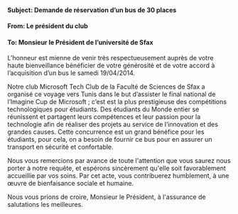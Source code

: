 ﻿#### Subject: Demande de réservation d’un bus de 30 places
#### From: Le président du club
#### To: Monsieur le Président de l’université de Sfax
L’honneur est mienne de venir très respectueusement auprès de votre haute bienveillance bénéficier de votre générosité et de votre accord à l’acquisition d’un bus le samedi 19/04/2014.

Notre club Microsoft Tech Club de la Faculté de Sciences de Sfax a organisé ce voyage vers Tunis dans le but d’assister le final national de l’Imagine Cup de Microsoft ; c’est est la plus prestigieuse des compétitions technologiques pour étudiants. Des étudiants du Monde entier se réunissent et partagent leurs compétences et leur passion pour la technologie afin de réaliser des projets au service de l’innovation et des grandes causes. Cette concurrence est un grand bénéfice pour les étudiants, pour cela, on a besoin de fournir ce bus pour en assurer un transport en sécurité et confortable.

Nous vous remercions par avance de toute l'attention que vous saurez nous porter à notre requête, et espérons sincèrement qu'elle soit favorablement accueillie par vos soins. Par cet acte, vous contribuerez humblement,  à une œuvre de bienfaisance sociale et humaine.

Nous vous prions de croire, Monsieur le Président, à l'assurance de salutations les meilleures.
